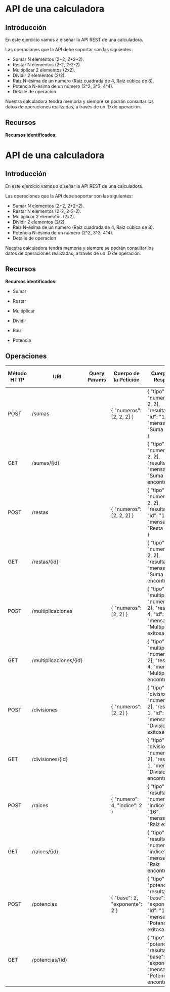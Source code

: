 # API de una calculadora

## Introducción
En este ejercicio vamos a diseñar la API REST de una calculadora.

Las operaciones que la API debe soportar son las siguientes:
- Sumar N elementos (2+2, 2+2+2).
- Restar N elementos (2-2, 2-2-2).
- Multiplicar 2 elementos (2x2).
- Dividir 2 elementos (2/2).
- Raiz N-ésima de un número (Raíz cuadrada de 4, Raíz cúbica de 8).
- Potencia N-ésima de un número (2^2, 3^3, 4^4).
- Detalle de operacion

Nuestra calculadora tendrá memoria y siempre se podrán consultar los datos de operaciones realizadas, a través de un ID de operación.

## Recursos
**Recursos identificados:**
# API de una calculadora

## Introducción
En este ejercicio vamos a diseñar la API REST de una calculadora.

Las operaciones que la API debe soportar son las siguientes:
- Sumar N elementos (2+2, 2+2+2).
- Restar N elementos (2-2, 2-2-2).
- Multiplicar 2 elementos (2x2).
- Dividir 2 elementos (2/2).
- Raiz N-ésima de un número (Raíz cuadrada de 4, Raíz cúbica de 8).
- Potencia N-ésima de un número (2^2, 3^3, 4^4).
- Detalle de operacion

Nuestra calculadora tendrá memoria y siempre se podrán consultar los datos de operaciones realizadas, a través de un ID de operación.

## Recursos
**Recursos identificados:**
- Sumar

- Restar

- Multiplicar

- Dividir

- Raiz

- Potencia


## Operaciones
| Método HTTP | URI                    | Query Params | Cuerpo de la Petición         | Cuerpo de la Respuesta                                                                                           | Códigos de Respuesta |
|-------------|------------------------|--------------|-------------------------------|------------------------------------------------------------------------------------------------------------------|----------------------|
| POST        | /sumas                 |              | { "numeros": [2, 2, 2] }      | { "tipo": "suma", "numeros": [2, 2, 2], "resultado": 6, "id": "12", "mensaje": "Suma exitosa" }                  | 200, 400             |
| GET         | /sumas/{id}            |              |                               | { "tipo": "suma", "numeros": [2, 2, 2], "resultado": 6, "mensaje": "Suma encontrada" }                           | 200, 404             |
| POST        | /restas                |              | { "numeros": [2, 2, 2] }      | { "tipo": "resta", "numeros": [2, 2, 2], "resultado": -2, "id": "13", "mensaje": "Resta exitosa" }               | 200, 400             |
| GET         | /restas/{id}           |              |                               | { "tipo": "resta", "numeros": [2, 2, 2], "resultado": 6, "mensaje": "Suma encontrada" }                          | 200, 404             |
| POST        | /multiplicaciones      |              | { "numeros": [2, 2] }         | { "tipo": "multiplicacion", "numeros": [2, 2], "resultado": 4, "id": "14", "mensaje": "Multiplicacion exitosa" } | 200, 400             |
| GET         | /multiplicaciones/{id} |              |                               | { "tipo": "multiplicacion", "numeros": [2, 2], "resultado": 4, "mensaje": "Multiplicacion encontrada" }          | 200, 404             |
| POST        | /divisiones            |              | { "numeros": [2, 2] }         | { "tipo": "division", "numeros": [2, 2], "resultado": 1, "id": "15", "mensaje": "Division exitosa" }             | 200, 400             |
| GET         | /divisiones/{id}       |              |                               | { "tipo": "division", "numeros": [2, 2], "resultado": 1, "mensaje": "Division encontrada" }                      | 200, 404             |       
| POST        | /raices                |              | { "numero": 4, "indice": 2 }  | { "tipo": "raiz", "resultado": 2,  "numero": 4, "indice": 2, "id": "16", "mensaje": "Raiz exitosa" }             | 200, 400             |
| GET         | /raices/{id}           |              |                               | { "tipo": "raiz", "resultado": 2,  "numero": 4, "indice": 2, "mensaje": "Raiz encontrada" }                      | 200, 404             |
| POST        | /potencias             |              | { "base": 2, "exponente": 2 } | { "tipo": "potencia", "resultado": 4,  "base": 2, "exponente": 2, "id": "17", "mensaje": "Potencia exitosa" }    | 200, 400             |
| GET         | /potencias/{id}        |              |                               | { "tipo": "potencia", "resultado": 4,  "base": 2, "exponente": 2,  "mensaje": "Potencia encontrada" }            | 200, 404             |


